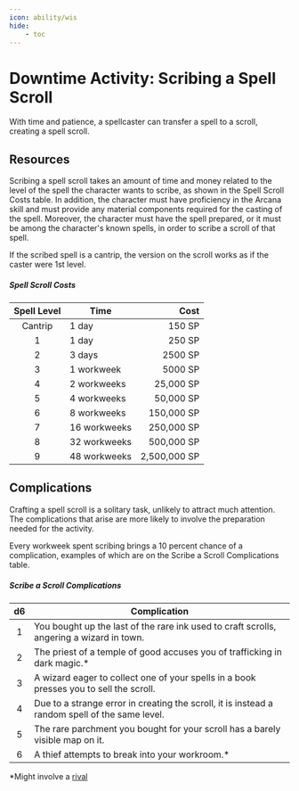 ```yaml
---
icon: ability/wis
hide:
    - toc
---
```


# Downtime Activity: Scribing a Spell Scroll

With time and patience, a spellcaster can transfer a spell to a scroll, creating a spell scroll.

## Resources

Scribing a spell scroll takes an amount of time and money related to the level of the spell the character wants to scribe, as shown in the Spell Scroll Costs table. In addition, the character must have proficiency in the Arcana skill and must provide any material components required for the casting of the spell. Moreover, the character must have the spell prepared, or it must be among the character's known spells, in order to scribe a scroll of that spell.

If the scribed spell is a cantrip, the version on the scroll works as if the caster were 1st level.

##### Spell Scroll Costs

| Spell Level | Time | Cost |
|:-:|---|--:|
| Cantrip | 1 day | 150 SP |
| 1 | 1 day | 250 SP |
| 2 | 3 days | 2500 SP |
| 3 | 1 workweek | 5000 SP |
| 4 | 2 workweeks | 25,000 SP |
| 5 | 4 workweeks | 50,000 SP |
| 6 | 8 workweeks | 150,000 SP |
| 7 | 16 workweeks | 250,000 SP |
| 8 | 32 workweeks | 500,000 SP |
| 9 | 48 workweeks | 2,500,000 SP |

## Complications

Crafting a spell scroll is a solitary task, unlikely to attract much attention. The complications that arise are more likely to involve the preparation needed for the activity. 

Every workweek spent scribing brings a 10 percent chance of a complication, examples of which are on the Scribe a Scroll Complications table.

##### Scribe a Scroll Complications

| d6 | Complication |
|:-:|---|
| 1 | You bought up the last of the rare ink used to craft scrolls, angering a wizard in town. |
| 2 | The priest of a temple of good accuses you of trafficking in dark magic.* |
| 3 | A wizard eager to collect one of your spells in a book presses you to sell the scroll. |
| 4 | Due to a strange error in creating the scroll, it is instead a random spell of the same level. |
| 5 | The rare parchment you bought for your scroll has a barely visible map on it. |
| 6 | A thief attempts to break into your workroom.* |

*Might involve a [rival]

[rival]: index.md#rivals